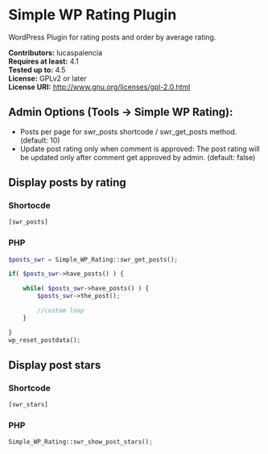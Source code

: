 # Simple WP Rating Plugin #

WordPress Plugin for rating posts and order by average rating.

**Contributors:** lucaspalencia  
**Requires at least:** 4.1  
**Tested up to:** 4.5  
**License:** GPLv2 or later  
**License URI:** http://www.gnu.org/licenses/gpl-2.0.html  

## Admin Options (Tools -> Simple WP Rating): ##

* Posts per page for swr_posts shortcode / swr_get_posts method. (default: 10)
* Update post rating only when comment is approved: The post rating will be updated only after comment get approved by admin. (default: false)

## Display posts by rating ##

### Shortocde ###

```php
[swr_posts]
```

### PHP ###

```php
$posts_swr = Simple_WP_Rating::swr_get_posts();

if( $posts_swr->have_posts() ) {

	while( $posts_swr->have_posts() ) {
		$posts_swr->the_post();

		//custom loop
	}

} 
wp_reset_postdata();

```

## Display post stars ##

### Shortcode ###

```php
[swr_stars]

```

### PHP ###

```php
Simple_WP_Rating::swr_show_post_stars();

```

